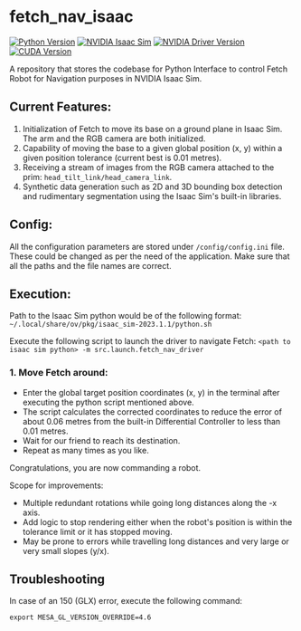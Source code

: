 # fetch_nav_isaac
[![Python Version](https://img.shields.io/badge/Python-3.10.13-blue?logo=python)](https://www.python.org/downloads/release/python-1013/)
[![NVIDIA Isaac Sim](https://img.shields.io/badge/NVIDIA%20Isaac%20Sim-2023.1.1-blue?logo=nvidia)](https://developer.nvidia.com/isaac-sim)
[![NVIDIA Driver Version](https://img.shields.io/badge/NVIDIA%20Driver-Version%20525.85.05-informational?logo=nvidia)](https://www.nvidia.com/Download/index.aspx)
[![CUDA Version](https://img.shields.io/badge/CUDA-Version%2012.0-%2376B900?logo=nvidia)](https://developer.nvidia.com/cuda-zone)


A repository that stores the codebase for Python Interface to control Fetch Robot for Navigation purposes in NVIDIA Isaac Sim.

## Current Features:

1. Initialization of Fetch to move its base on a ground plane in Isaac Sim. The arm and the RGB camera are both initialized.
2. Capability of moving the base to a given global position (x, y) within a given position tolerance (current best is 0.01 metres).
3. Receiving a stream of images from the RGB camera attached to the prim: `head_tilt_link/head_camera_link`.
4. Synthetic data generation such as 2D and 3D bounding box detection and rudimentary segmentation
using the Isaac Sim's built-in libraries.

## Config:

All the configuration parameters are stored under `/config/config.ini`
 file. These could be changed as per the need of the application. 
Make sure that all the paths and the file names are correct.

## Execution:
Path to the Isaac Sim python would be of the following format:
`~/.local/share/ov/pkg/isaac_sim-2023.1.1/python.sh`

Execute the following script to launch the driver to navigate Fetch:
`<path to isaac sim python> -m src.launch.fetch_nav_driver`

### 1. Move Fetch around:

- Enter the global target position coordinates (x, y) in the terminal after executing the python script mentioned above. 
- The script calculates the corrected coordinates to reduce the error of about 0.06 metres from the built-in Differential Controller to less than 0.01 metres. 
- Wait for our friend to reach its destination. 
- Repeat as many times as you like. 

Congratulations, you are now commanding a robot.

Scope for improvements:

- Multiple redundant rotations while going long distances along the -x axis.
- Add logic to stop rendering either when the robot's position is within the tolerance limit or it has stopped moving.
- May be prone to errors while travelling long distances and very large or very small slopes (y/x).

## Troubleshooting

In case of an 150 (GLX) error, execute the following command:

`export MESA_GL_VERSION_OVERRIDE=4.6`
